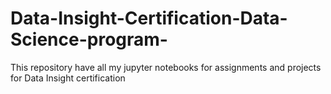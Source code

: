 # Data-Insight-Certification-Data-Science-program-
This repository have all my jupyter notebooks for assignments and projects for Data Insight certification
